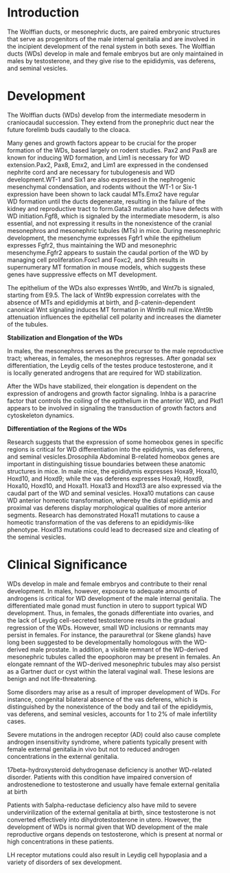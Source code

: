 # Introduction

The Wolffian ducts, or mesonephric ducts, are paired embryonic structures that serve as progenitors of the male internal genitalia and are involved in the incipient development of the renal system in both sexes. The Wolffian ducts (WDs) develop in male and female embryos but are only maintained in males by testosterone, and they give rise to the epididymis, vas deferens, and seminal vesicles.

# Development

The Wolffian ducts (WDs) develop from the intermediate mesoderm in craniocaudal succession. They extend from the pronephric duct near the future forelimb buds caudally to the cloaca.

Many genes and growth factors appear to be crucial for the proper formation of the WDs, based largely on rodent studies. Pax2 and Pax8 are known for inducing WD formation, and Lim1 is necessary for WD extension.Pax2, Pax8, Emx2, and Lim1 are expressed in the condensed nephrite cord and are necessary for tubulogenesis and WD development.WT-1 and Six1 are also expressed in the nephrogenic mesenchymal condensation, and rodents without the WT-1 or Six-1 expression have been shown to lack caudal MTs.Emx2 have regular WD formation until the ducts degenerate, resulting in the failure of the kidney and reproductive tract to form.Gata3 mutation also have defects with WD initiation.Fgf8, which is signaled by the intermediate mesoderm, is also essential, and not expressing it results in the nonexistence of the cranial mesonephros and mesonephric tubules (MTs) in mice. During mesonephric development, the mesenchyme expresses Fgfr1 while the epithelium expresses Fgfr2, thus maintaining the WD and mesonephric mesenchyme.Fgfr2 appears to sustain the caudal portion of the WD by managing cell proliferation.Foxc1 and Foxc2, and Shh results in supernumerary MT formation in mouse models, which suggests these genes have suppressive effects on MT development.

The epithelium of the WDs also expresses Wnt9b, and Wnt7b is signaled, starting from E9.5. The lack of Wnt9b expression correlates with the absence of MTs and epididymis at birth, and β-catenin-dependent canonical Wnt signaling induces MT formation in Wnt9b null mice.Wnt9b attenuation influences the epithelial cell polarity and increases the diameter of the tubules.

**Stabilization and Elongation of the WDs**

In males, the mesonephros serves as the precursor to the male reproductive tract; whereas, in females, the mesonephros regresses. After gonadal sex differentiation, the Leydig cells of the testes produce testosterone, and it is locally generated androgens that are required for WD stabilization.

After the WDs have stabilized, their elongation is dependent on the expression of androgens and growth factor signaling. Inhba is a paracrine factor that controls the coiling of the epithelium in the anterior WD, and Pkd1 appears to be involved in signaling the transduction of growth factors and cytoskeleton dynamics.

**Differentiation of the Regions of the WDs**

Research suggests that the expression of some homeobox genes in specific regions is critical for WD differentiation into the epididymis, vas deferens, and seminal vesicles.Drosophila Abdominal B-related homeobox genes are important in distinguishing tissue boundaries between these anatomic structures in mice. In male mice, the epididymis expresses Hoxa9, Hoxa10, Hoxd10, and Hoxd9; while the vas deferens expresses Hoxa9, Hoxd9, Hoxa10, Hoxd10, and Hoxa11. Hoxa13 and Hoxd13 are also expressed via the caudal part of the WD and seminal vesicles. Hoxa10 mutations can cause WD anterior homeotic transformation, whereby the distal epididymis and proximal vas deferens display morphological qualities of more anterior segments. Research has demonstrated Hoxa11 mutations to cause a homeotic transformation of the vas deferens to an epididymis-like phenotype. Hoxd13 mutations could lead to decreased size and cleating of the seminal vesicles.

# Clinical Significance

WDs develop in male and female embryos and contribute to their renal development. In males, however, exposure to adequate amounts of androgens is critical for WD development of the male internal genitalia. The differentiated male gonad must function in utero to support typical WD development. Thus, in females, the gonads differentiate into ovaries, and the lack of Leydig cell-secreted testosterone results in the gradual regression of the WDs. However, small WD inclusions or remnants may persist in females. For instance, the paraurethral (or Skene glands) have long been suggested to be developmentally homologous with the WD-derived male prostate. In addition, a visible remnant of the WD-derived mesonephric tubules called the epoophoron may be present in females. An elongate remnant of the WD-derived mesonephric tubules may also persist as a Gartner duct or cyst within the lateral vaginal wall. These lesions are benign and not life-threatening.

Some disorders may arise as a result of improper development of WDs. For instance, congenital bilateral absence of the vas deferens, which is distinguished by the nonexistence of the body and tail of the epididymis, vas deferens, and seminal vesicles, accounts for 1 to 2% of male infertility cases.

Severe mutations in the androgen receptor (AD) could also cause complete androgen insensitivity syndrome, where patients typically present with female external genitalia.in vivo but not to reduced androgen concentrations in the external genitalia.

17beta-hydroxysteroid dehydrogenase deficiency is another WD-related disorder. Patients with this condition have impaired conversion of androstenedione to testosterone and usually have female external genitalia at birth

Patients with 5alpha-reductase deficiency also have mild to severe undervirilization of the external genitalia at birth, since testosterone is not converted effectively into dihydrotestosterone in utero. However, the development of WDs is normal given that WD development of the male reproductive organs depends on testosterone, which is present at normal or high concentrations in these patients.

LH receptor mutations could also result in Leydig cell hypoplasia and a variety of disorders of sex development.